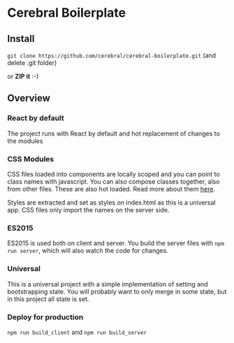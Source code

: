 # Cerebral Boilerplate

## Install
`git clone https://github.com/cerebral/cerebral-boilerplate.git` (and delete .git folder)

or **ZIP it** :-)

## Overview

### React by default
The project runs with React by default and hot replacement of changes to the modules

### CSS Modules
CSS files loaded into components are locally scoped and you can point to class names with javascript. You can also compose classes together, also from other files. These are also hot loaded. Read more about them [here](http://glenmaddern.com/articles/css-modules).

Styles are extracted and set as styles on index.html as this is a universal app. CSS files only import the names on the server side.

### ES2015
ES2015 is used both on client and server. You build the server files with `npm run server`, which will also watch the code for changes.

### Universal
This is a universal project with a simple implementation of setting and bootstrapping state. You will probably want to only merge in some state, but in this project all state is set.

### Deploy for production
`npm run build_client` and `npm run build_server`
